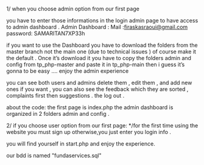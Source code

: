1/ when you choose admin option from our first page 
 
you have to enter those informations  in the login admin page  to have access to admin dashboard .
Admin Dashboard :  Mail :firaskasraoui@gmail.com
                                password: SAMARITAN7XP33h






if you want to use  the Dashboard you have  to download the folders  from the master branch not the main one (due to technical issues )  of course make it the default . 
Once it’s download it   you have to copy the folders admin and config  from tp_php-master and paste it in tp_php-main 
then i guess it’s gonna to be easy …. enjoy the admin experience  

you can see  both users and admins delete them , edit them , and add new ones  if you want , you can also see the feedback which they are sorted   ,  complaints first then suggestions .  the log out .   

about the code:  the first page is index.php the admin dashboard is organized in 2 folders admin and config .

2/ if you choose user option from our first page:
*/for the first time using the website you must sign up 
otherwise,you just enter you login info .

you will find yourself in start.php and enjoy the experience.

our bdd is named "fundaservices.sql"




